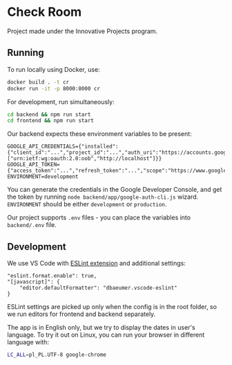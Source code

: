 # Check Room

Project made under the Innovative Projects program.

## Running

To run locally using Docker, use:

```bash
docker build . -t cr
docker run -it -p 8000:8000 cr
```

For development, run simultaneously:

```bash
cd backend && npm run start
cd frontend && npm run start
```

Our backend expects these environment variables to be present:

```text
GOOGLE_API_CREDENTIALS={"installed":{"client_id":"...","project_id":"...","auth_uri":"https://accounts.google.com/o/oauth2/auth","token_uri":"https://oauth2.googleapis.com/token","auth_provider_x509_cert_url":"https://www.googleapis.com/oauth2/v1/certs","client_secret":"...","redirect_uris":["urn:ietf:wg:oauth:2.0:oob","http://localhost"]}}
GOOGLE_API_TOKEN={"access_token":"...","refresh_token":"...","scope":"https://www.googleapis.com/auth/calendar","token_type":"Bearer","expiry_date":...}
ENVIRONMENT=development
```

You can generate the credentials in the Google Developer Console, and get the token by running `node backend/app/google-auth-cli.js` wizard. `ENVIRONMENT` should be either `development` or `production`.

Our project supports `.env` files - you can place the variables into `backend/.env` file.

## Development

We use VS Code with [ESLint extension] and additional settings:

```text
"eslint.format.enable": true,
"[javascript]": {
    "editor.defaultFormatter": "dbaeumer.vscode-eslint"
}
```

ESLint settings are picked up only when the config is in the root folder,
so we run editors for frontend and backend separately.

[ESLint extension]: https://marketplace.visualstudio.com/items?itemName=dbaeumer.vscode-eslint

The app is in English only, but we try to display the dates in user's language. To try it out on Linux, you can run your browser in different language with:

```bash
LC_ALL=pl_PL.UTF-8 google-chrome
```
